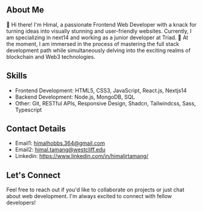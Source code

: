 ## About Me
👋 Hi there! I'm Himal, a passionate Frontend Web Developer with a knack for turning ideas into visually stunning and user-friendly websites. Currently, I am specializing in next14 and working as a junior developer at Triad.
🌱 At the moment, I am immersed in the process of mastering the full stack development path while simultaneously delving into the exciting realms of blockchain and Web3 technologies.

## Skills  
  - Frontend Development: HTML5, CSS3, JavaScript, React.js, Nextjs14
  - Backend Development: Node.js, MongoDB, SQL
  - Other: Git, RESTful APIs, Responsive Design, Shadcn, Tailwindcss, Sass, Typescript

## Contact Details
  - Email1: himalhobbs.364@gmail.com
  - Email2: himal.tamang@westcliff.edu
  - Linkedin: https://www.linkedin.com/in/himaljrtamang/

## Let's Connect
Feel free to reach out if you'd like to collaborate on projects or just chat about web development. I'm always excited to connect with fellow developers!

<!--
Here are some ideas to get you started:

- 🔭 I’m currently working on ...
- 🌱 I’m currently learning ...
- 👯 I’m looking to collaborate on ...
- 🤔 I’m looking for help with ...
- 💬 Ask me about ...
- 📫 How to reach me: ...
- 😄 Pronouns: ...  
- ⚡ Fun fact: ...
-->

